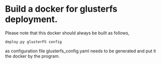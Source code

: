 # Build a docker for glusterfs deployment. 

Please note that this docker should always be built as follows, 
  ```
  deploy.py glusterFS config
  ```

as configuration file glusterfs_config.yaml needs to be generated and put it the docker by the program. 
